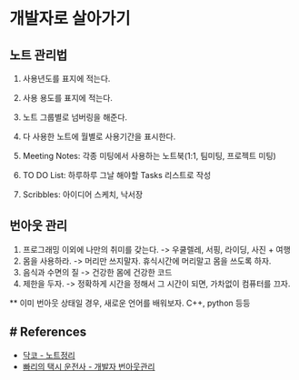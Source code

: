 # 개발자로 살아가기


## 노트 관리법
  1. 사용년도를 표지에 적는다.
  1. 사용 용도를 표지에 적는다.
  1. 노트 그룹별로 넘버링을 해준다.
  1. 다 사용한 노트에 월별로 사용기간을 표시한다.
   
1. Meeting Notes: 각종 미팅에서 사용하는 노트북(1:1, 팀미팅, 프로젝트 미팅)
1. TO DO List:  하루하루 그날 해야할 Tasks 리스트로 작성
1. Scribbles:  아이디어 스케치, 낙서장
  
  
## 번아웃 관리
  1. 프로그래밍 이외에 나만의 취미를 갖는다. -> 우쿨렐레, 서핑, 라이딩, 사진 + 여행
  1. 몸을 사용하라. -> 머리만 쓰지말자. 휴식시간에 머리말고 몸을 쓰도록 하자.
  1. 음식과 수면의 질 -> 건강한 몸에 건강한 코드
  1. 제한을 두자. -> 정확하게 시간을 정해서 그 시간이 되면, 가차없이 컴퓨터를 끄자.
                
** 이미 번아웃 상태일 경우,
 새로운 언어를 배워보자. C++, python 등등               
  
## # References  
- [닥코 - 노트정리](https://www.youtube.com/watch?v=DuWSGCOOa9Q)
- [빠리의 택시 운전사 - 개발자 번아웃관리](https://geonlee.tistory.com/184?category=339703)
